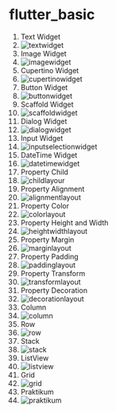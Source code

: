 # flutter_basic

1. Text Widget
2. ![textwidget](https://user-images.githubusercontent.com/55042970/156184500-236b3025-3a65-4fcd-9d21-bafd9377ec9d.png)
3. Image Widget
4. ![imagewidget](https://user-images.githubusercontent.com/55042970/156184786-922d3ec2-3039-4995-8619-8fa1040798e5.png)
5. Cupertino Widget
6. ![cupertinowidget](https://user-images.githubusercontent.com/55042970/156184944-58be6f41-05cc-4cc4-a90d-03d166c591ed.PNG)
7. Button Widget
8. ![buttonwidget](https://user-images.githubusercontent.com/55042970/156184930-b0a39669-f689-4f8d-852f-212c973af7ed.PNG)
9. Scaffold Widget
10. ![scaffoldwidget](https://user-images.githubusercontent.com/55042970/156184969-e09d3713-0e44-4d76-83ed-aff86bae48cf.PNG)
11. Dialog Widget
12. ![dialogwidget](https://user-images.githubusercontent.com/55042970/156184958-bd1fd60f-37ce-4c48-aa0c-a530c44289c5.PNG)
13. Input Widget
14. ![inputselectionwidget](https://user-images.githubusercontent.com/55042970/156184963-69863a77-3630-422f-8324-05e25e305f73.PNG)
15. DateTime Widget
16. ![datetimewidget](https://user-images.githubusercontent.com/55042970/156184948-e4bfc98b-c072-4425-bb63-69dc71474257.PNG)
17. Property Child
18. ![childlayour](https://user-images.githubusercontent.com/55042970/156185298-8dc9fa1d-9e00-4bd7-b933-157c05af98cb.png)
19. Property Alignment
20. ![alignmentlayout](https://user-images.githubusercontent.com/55042970/156185260-fb9087fe-4a54-461e-b9d4-f9d38ba01538.png)
21. Property Color
22. ![colorlayout](https://user-images.githubusercontent.com/55042970/156185319-a0345487-a2d0-49bc-bc3f-428eb6986fa7.PNG)
23. Property Height and Width
24. ![heightwidthlayout](https://user-images.githubusercontent.com/55042970/156185337-8321e43a-fb9f-41c3-9326-8d2ce8d498ef.png)
25. Property Margin
26. ![marginlayout](https://user-images.githubusercontent.com/55042970/156185348-281df0b8-f361-4885-80e2-b8ca9d6f872a.png)
27. Property Padding
28. ![paddinglayout](https://user-images.githubusercontent.com/55042970/156185371-935e666a-52e3-45eb-a3ed-3df2a1fa49bd.png)
29. Property Transform
30. ![transformlayout](https://user-images.githubusercontent.com/55042970/156185497-9f59f360-6f50-45d3-90b6-d1d8008414fc.png)
31. Property Decoration
32. ![decorationlayout](https://user-images.githubusercontent.com/55042970/156185328-f0ded374-fe61-4e77-8dba-d0c42e7aff78.png)
33. Column
34. ![column](https://user-images.githubusercontent.com/55042970/156185708-29a55959-8f7a-43d5-8d30-46a12b952d6c.png)
35. Row
36. ![row](https://user-images.githubusercontent.com/55042970/156185748-38969e14-fc3f-44e4-bb9f-e628c53385a2.png)
37. Stack
38. ![stack](https://user-images.githubusercontent.com/55042970/156185758-e4ad070e-a9bd-498f-b55e-f23ce7005f63.png)
39. ListView
40. ![listview](https://user-images.githubusercontent.com/55042970/156185722-e43ee863-2660-4f82-9a06-cfefdd9222b2.png)
41. Grid
42. ![grid](https://user-images.githubusercontent.com/55042970/156185720-fc16d0cc-4f3e-47f1-b925-6ef0a15a7005.png)
43. Praktikum 
44. ![praktikum](https://user-images.githubusercontent.com/55042970/156185728-cdab3214-2425-4216-af32-029cbc7f779a.png)
